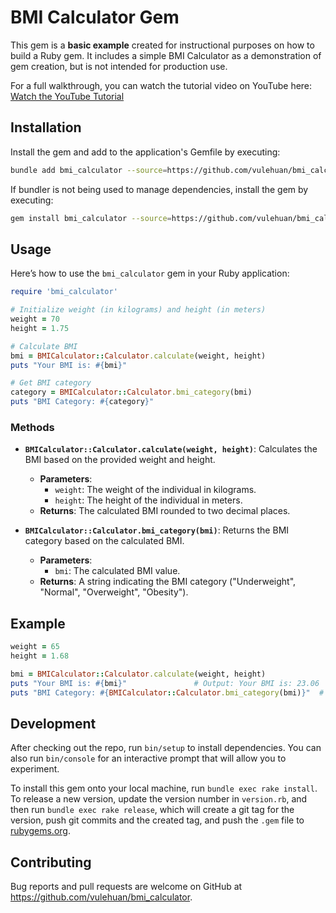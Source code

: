 # BMI Calculator Gem

This gem is a **basic example** created for instructional purposes on how to build a Ruby gem. It includes a simple BMI Calculator as a demonstration of gem creation, but is not intended for production use.

For a full walkthrough, you can watch the tutorial video on YouTube here:
[Watch the YouTube Tutorial](https://www.youtube.com/watch?v=ExfPGQ3feQs)

## Installation

Install the gem and add to the application's Gemfile by executing:

```bash
bundle add bmi_calculator --source=https://github.com/vulehuan/bmi_calculator.git
```

If bundler is not being used to manage dependencies, install the gem by executing:

```bash
gem install bmi_calculator --source=https://github.com/vulehuan/bmi_calculator.git
```

## Usage

Here’s how to use the `bmi_calculator` gem in your Ruby application:

```ruby
require 'bmi_calculator'

# Initialize weight (in kilograms) and height (in meters)
weight = 70
height = 1.75

# Calculate BMI
bmi = BMICalculator::Calculator.calculate(weight, height)
puts "Your BMI is: #{bmi}"

# Get BMI category
category = BMICalculator::Calculator.bmi_category(bmi)
puts "BMI Category: #{category}"
```

### Methods

- **`BMICalculator::Calculator.calculate(weight, height)`**: Calculates the BMI based on the provided weight and height.
    - **Parameters**:
        - `weight`: The weight of the individual in kilograms.
        - `height`: The height of the individual in meters.
    - **Returns**: The calculated BMI rounded to two decimal places.

- **`BMICalculator::Calculator.bmi_category(bmi)`**: Returns the BMI category based on the calculated BMI.
    - **Parameters**:
        - `bmi`: The calculated BMI value.
    - **Returns**: A string indicating the BMI category ("Underweight", "Normal", "Overweight", "Obesity").

## Example

```ruby
weight = 65
height = 1.68

bmi = BMICalculator::Calculator.calculate(weight, height)
puts "Your BMI is: #{bmi}"               # Output: Your BMI is: 23.06
puts "BMI Category: #{BMICalculator::Calculator.bmi_category(bmi)}"  # Output: BMI Category: Normal
```


## Development

After checking out the repo, run `bin/setup` to install dependencies. You can also run `bin/console` for an interactive prompt that will allow you to experiment.

To install this gem onto your local machine, run `bundle exec rake install`. To release a new version, update the version number in `version.rb`, and then run `bundle exec rake release`, which will create a git tag for the version, push git commits and the created tag, and push the `.gem` file to [rubygems.org](https://rubygems.org).

## Contributing

Bug reports and pull requests are welcome on GitHub at https://github.com/vulehuan/bmi_calculator.

